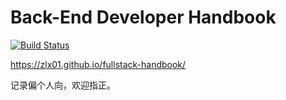 # Back-End Developer Handbook

[![Build Status](https://github.com/zlx01/fullstack-handbook/actions/workflows/deploy.yml/badge.svg)](https://github.com/zlx01/fe-handbook/actions/workflows/deploy.yml)

https://zlx01.github.io/fullstack-handbook/

记录偏个人向，欢迎指正。
